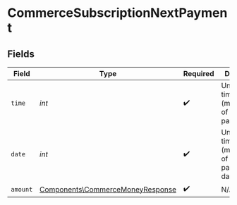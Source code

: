# CommerceSubscriptionNextPayment


## Fields

| Field                                                                                | Type                                                                                 | Required                                                                             | Description                                                                          |
| ------------------------------------------------------------------------------------ | ------------------------------------------------------------------------------------ | ------------------------------------------------------------------------------------ | ------------------------------------------------------------------------------------ |
| `time`                                                                               | *int*                                                                                | :heavy_check_mark:                                                                   | Unix timestamp (milliseconds) of the next payment.                                   |
| `date`                                                                               | *int*                                                                                | :heavy_check_mark:                                                                   | Unix timestamp (milliseconds) of the next payment date.                              |
| `amount`                                                                             | [Components\CommerceMoneyResponse](../../Models/Components/CommerceMoneyResponse.md) | :heavy_check_mark:                                                                   | N/A                                                                                  |